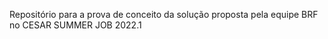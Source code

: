 Repositório para a prova de conceito da solução proposta pela equipe BRF no CESAR SUMMER JOB 2022.1
